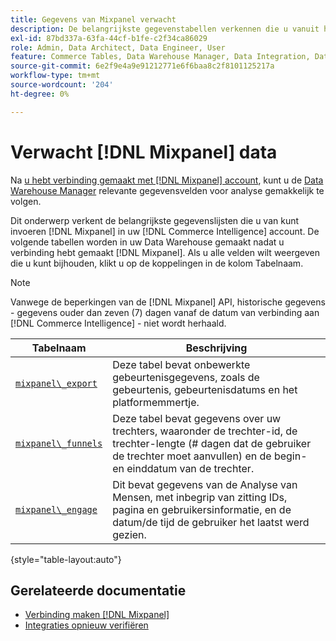 ```yaml
---
title: Gegevens van Mixpanel verwacht
description: De belangrijkste gegevenstabellen verkennen die u vanuit het deelvenster Mixen kunt importeren in uw [!DNL Commerce Intelligence] account.
exl-id: 87bd337a-63fa-44cf-b1fe-c2f34ca86029
role: Admin, Data Architect, Data Engineer, User
feature: Commerce Tables, Data Warehouse Manager, Data Integration, Data Import/Export
source-git-commit: 6e2f9e4a9e91212771e6f6baa8c2f8101125217a
workflow-type: tm+mt
source-wordcount: '204'
ht-degree: 0%

---
```


# Verwacht [!DNL Mixpanel] data

Na [u hebt verbinding gemaakt met [!DNL Mixpanel] account](../integrations/mixpanel.md), kunt u de [Data Warehouse Manager](../../../data-analyst/data-warehouse-mgr/tour-dwm.md) relevante gegevensvelden voor analyse gemakkelijk te volgen.

Dit onderwerp verkent de belangrijkste gegevenslijsten die u van kunt invoeren [!DNL Mixpanel] in uw [!DNL Commerce Intelligence] account. De volgende tabellen worden in uw Data Warehouse gemaakt nadat u verbinding hebt gemaakt [!DNL Mixpanel]. Als u alle velden wilt weergeven die u kunt bijhouden, klikt u op de koppelingen in de kolom Tabelnaam.

>[!NOTE]
>
>Vanwege de beperkingen van de [!DNL Mixpanel] API, historische gegevens - gegevens ouder dan zeven (7) dagen vanaf de datum van verbinding aan [!DNL Commerce Intelligence] - niet wordt herhaald.

| **Tabelnaam** | **Beschrijving** |
|-----|-----|
| [`mixpanel\_export`](https://developer.mixpanel.com/reference/raw-data-export-api#datafeed) | Deze tabel bevat onbewerkte gebeurtenisgegevens, zoals de gebeurtenis, gebeurtenisdatums en het platformemmertje. |
| [`mixpanel\_funnels`](https://developer.mixpanel.com/reference/raw-data-export-api#funnels-default) | Deze tabel bevat gegevens over uw trechters, waaronder de trechter-id, de trechter-lengte (# dagen dat de gebruiker de trechter moet aanvullen) en de begin- en einddatum van de trechter. |
| [`mixpanel\_engage`](https://developer.mixpanel.com/reference/raw-data-export-api#engage-default) | Dit bevat gegevens van de Analyse van Mensen, met inbegrip van zitting IDs, pagina en gebruikersinformatie, en de datum/de tijd de gebruiker het laatst werd gezien. |

{style="table-layout:auto"}

## Gerelateerde documentatie

* [Verbinding maken [!DNL Mixpanel]](../integrations/mixpanel.md)
* [Integraties opnieuw verifiëren](https://experienceleague.adobe.com/docs/commerce-knowledge-base/kb/how-to/mbi-reauthenticating-integrations.html)
